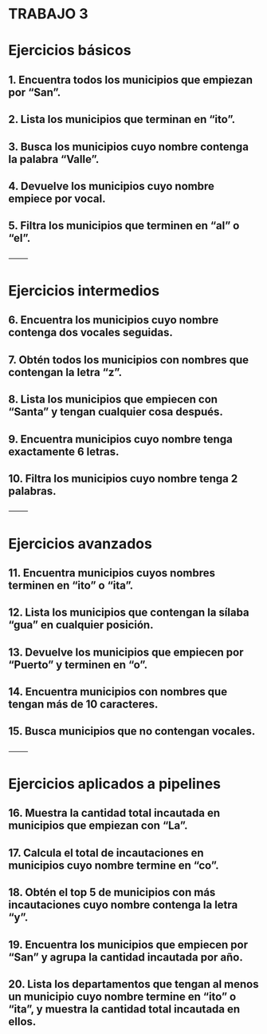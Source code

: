 # TRABAJO 3

# Ejercicios básicos
## 1. Encuentra todos los municipios que empiezan por “San”.
## 2. Lista los municipios que terminan en “ito”.
## 3. Busca los municipios cuyo nombre contenga la palabra “Valle”.
## 4. Devuelve los municipios cuyo nombre empiece por vocal.
## 5. Filtra los municipios que terminen en “al” o “el”.

⸻

# Ejercicios intermedios
## 6. Encuentra los municipios cuyo nombre contenga dos vocales seguidas.
## 7. Obtén todos los municipios con nombres que contengan la letra “z”.
## 8. Lista los municipios que empiecen con “Santa” y tengan cualquier cosa después.
## 9. Encuentra municipios cuyo nombre tenga exactamente 6 letras.
## 10. Filtra los municipios cuyo nombre tenga 2 palabras.

⸻

# Ejercicios avanzados
## 11. Encuentra municipios cuyos nombres terminen en “ito” o “ita”.
## 12. Lista los municipios que contengan la sílaba “gua” en cualquier posición.
## 13. Devuelve los municipios que empiecen por “Puerto” y terminen en “o”.
## 14. Encuentra municipios con nombres que tengan más de 10 caracteres.
## 15. Busca municipios que no contengan vocales.

⸻

# Ejercicios aplicados a pipelines
## 16. Muestra la cantidad total incautada en municipios que empiezan con “La”.
## 17. Calcula el total de incautaciones en municipios cuyo nombre termine en “co”.
## 18. Obtén el top 5 de municipios con más incautaciones cuyo nombre contenga la letra “y”.
## 19. Encuentra los municipios que empiecen por “San” y agrupa la cantidad incautada por año.
## 20. Lista los departamentos que tengan al menos un municipio cuyo nombre termine en “ito” o “ita”, y muestra la cantidad total incautada en ellos.